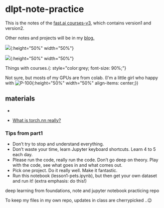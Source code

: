 # dlpt-note-practice

This is the notes of the [fast.ai courses-v3](https://course.fast.ai/index.html), which contains version1 and version2.

Other notes and projects will be in my [blog.](https://spellonyou.github.io/)

![](https://github.com/SpellOnYou/SpellOnYou.github.io/blob/master/assets/images/0-cycle.jpg){:height="50%" width="50%"}

![](https://github.com/SpellOnYou/SpellOnYou.github.io/blob/master/assets/images/0%20copy%202.png){:height="50%" width="50%"}

Things with courses.{: style="color:grey; font-size: 90%;"}


Not sure, but mosts of my GPUs are from colab.
(I'm a little girl who happy with ![P-100](https://github.com/SpellOnYou/SpellOnYou.github.io/blob/master/assets/images/p100.png){:height="50%" width="50%" align-items: center;})

## materials

* [](https://forums.fast.ai/t/getting-comfortable-with-pytorch-projects/28371)
- [What is torch.nn really?](https://colab.research.google.com/drive/1npcdtaKZtsWbPQKSXSBGlcDhPryy5lfQ#scrollTo=2hDDD8ibX3Lq)


### Tips from part1

* Don’t try to stop and understand everything.
* Don’t waste your time, learn Jupyter keyboard shortcuts. Learn 4 to 5 each day.
* Please run the code, really run the code. Don’t go deep on theory. Play with the code, see what goes in and what comes out.
* Pick one project. Do it really well. Make it fantastic.
* Run this notebook (lesson1-pets.ipynb), but then get your own dataset and run it! (extra emphasis: do this!)



deep learning from foundations, note and jupyter notebook practicing repo

To keep my files in my own repo, updates in class are cherrypicked ..😉
